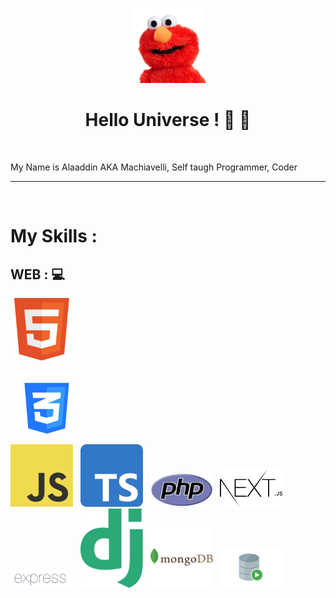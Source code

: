 <p align="center"><img src="https://github.com/onlymachiavelli/onlymachiavelli/blob/main/elmo.png" height="120"/></p>
<h1 align="center">Hello Universe ! 👋 👋</h1>
<br/>

  My Name is Alaaddin AKA Machiavelli, Self taugh Programmer, Coder
  


<hr/>
<br/>
<h1>My Skills : </h1>
<h2>WEB : 💻</h2>

<p>
  <img src="https://github.com/onlymachiavelli/onlymachiavelli/blob/main/html.png" width="100" />
  
  &nbsp;
  <img src="https://github.com/onlymachiavelli/onlymachiavelli/blob/main/css.png" width="100" /> 
    &nbsp;

  <img src="https://github.com/onlymachiavelli/onlymachiavelli/blob/main/js.png" width="100" /> 
  &nbsp;

  <img src="https://github.com/onlymachiavelli/onlymachiavelli/blob/main/Typescript_logo_2020.svg.png" width="100" /> 
  &nbsp;

  <img src="https://github.com/onlymachiavelli/onlymachiavelli/blob/main/php.png" width="100" /> 
  &nbsp;

  <img src="https://github.com/onlymachiavelli/onlymachiavelli/blob/main/800px-Nextjs-logo.svg.png" width="100" /> 
  &nbsp;

  <img src="https://github.com/onlymachiavelli/onlymachiavelli/blob/main/Expressjs.png" width="100" /> 
  &nbsp;

  <img src="https://github.com/onlymachiavelli/onlymachiavelli/blob/main/django-logo.png" width="100" /> 
  &nbsp;

  <img src="https://github.com/onlymachiavelli/onlymachiavelli/blob/main/mongodb-226029.png" width="100" /> 
  &nbsp;

  <img src="https://github.com/onlymachiavelli/onlymachiavelli/blob/main/sql.png" width="100" /> 

</p>


<br/>
